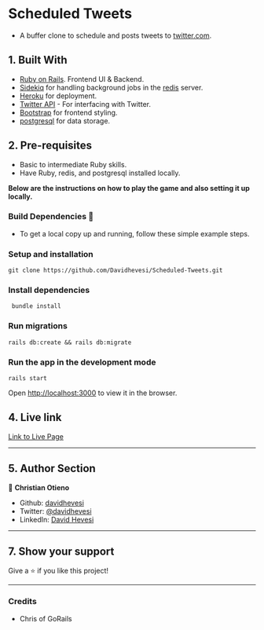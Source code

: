 # Scheduled Tweets

- A buffer clone to schedule and posts tweets to [twitter.com](https://twitter.com).

## 1. Built With

- [Ruby on Rails](https://github.com/rails/rails). Frontend UI & Backend.
- [Sidekiq](https://github.com/mperham/sidekiq) for handling background jobs in the [redis](https://github.com/redis/redis) server.
- [Heroku](https://github.com/heroku) for deployment.
- [Twitter API](https://github.com/twitterdev/Twitter-API-v2-sample-code) - For interfacing with Twitter.
- [Bootstrap](https://github.com/twbs/bootstrap) for frontend styling.
- [postgresql](https://github.com/postgres/postgres) for data storage.

## 2. Pre-requisites

- Basic to intermediate Ruby skills.
- Have Ruby, redis, and postgresql installed locally.

**Below are the instructions on how to play the game and also setting it up locally.**

### Build Dependencies 🚧

- To get a local copy up and running, follow these simple example steps.

### Setup and installation

```terminal
git clone https://github.com/Davidhevesi/Scheduled-Tweets.git
```

### Install dependencies

```terminal
 bundle install
```

### Run migrations

```terminal
rails db:create && rails db:migrate
```

### Run the app in the development mode

```terminal
rails start
```

Open [http://localhost:3000](http://localhost:3000) to view it in the browser.

## 4. Live link

[Link to Live Page](https://scheduled-tweeets.herokuapp.com)

---

## 5. Author Section

👤 **Christian Otieno**

- Github: [davidhevesi](https://github.com/davidhevesi)
- Twitter: [@davidhevesi](https://twitter.com/DavidHevesi)
- LinkedIn: [David Hevesi](https://www.linkedin.com/in/dhevesi/)

---



## 7. Show your support

Give a ⭐️ if you like this project!

---

### Credits

- Chris of GoRails
